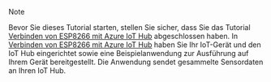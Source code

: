 > [!NOTE]
> Bevor Sie dieses Tutorial starten, stellen Sie sicher, dass Sie das Tutorial [Verbinden von ESP8266 mit Azure IoT Hub](../articles/iot-hub/iot-hub-arduino-huzzah-esp8266-get-started.md) abgeschlossen haben. In [Verbinden von ESP8266 mit Azure IoT Hub](../articles/iot-hub/iot-hub-arduino-huzzah-esp8266-get-started.md) haben Sie Ihr IoT-Gerät und den IoT Hub eingerichtet sowie eine Beispielanwendung zur Ausführung auf Ihrem Gerät bereitgestellt. Die Anwendung sendet gesammelte Sensordaten an Ihren IoT Hub.
